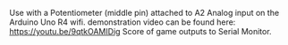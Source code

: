 Use with a Potentiometer (middle pin) attached to A2 Analog input on the Arduino Uno R4 wifi.
demonstration video can be found here: https://youtu.be/9qtkOAMIDig
Score of game outputs to Serial Monitor.
